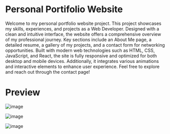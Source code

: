 # Personal Portifolio Website

Welcome to my personal portfolio website project. This project showcases my skills, experiences, and projects as a Web Developer. 
Designed with a clean and intuitive interface, the website offers a comprehensive overview of my professional journey. 
Key sections include an About Me page, a detailed resume, a gallery of my projects, and a contact form for networking opportunities. 
Built with modern web technologies such as HTML, CSS, JavaScript, and React, the site is fully responsive and optimized for both desktop and mobile devices. 
Additionally, it integrates various animations and interactive elements to enhance user experience. 
Feel free to explore and reach out through the contact page!

# Preview

![image](https://github.com/selamhabtewold/portifolio/assets/125498535/e2c2afcc-f9b1-4f26-ab10-738401416ef6)

![image](https://github.com/selamhabtewold/portifolio/assets/125498535/9fbd05fd-a6d5-48b7-b006-17f2a33242a0)

![image](https://github.com/selamhabtewold/portifolio/assets/125498535/53eda98b-c4f2-4bcc-9978-35f4806fd645)

